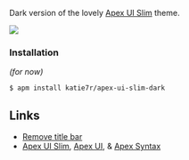 Dark version of the lovely [Apex UI Slim](https://github.com/apex/apex-ui-slim) theme.

![](https://img.shields.io/badge/license-MIT-blue.svg)

### Installation
*(for now)*

```
$ apm install katie7r/apex-ui-slim-dark
```

## Links

- [Remove title bar](https://atom.io/packages/no-title-bar)
- [Apex UI Slim](https://github.com/apex/apex-ui-slim), [Apex UI](https://github.com/apex/apex-ui), & [Apex Syntax](https://github.com/apex/apex-syntax)
